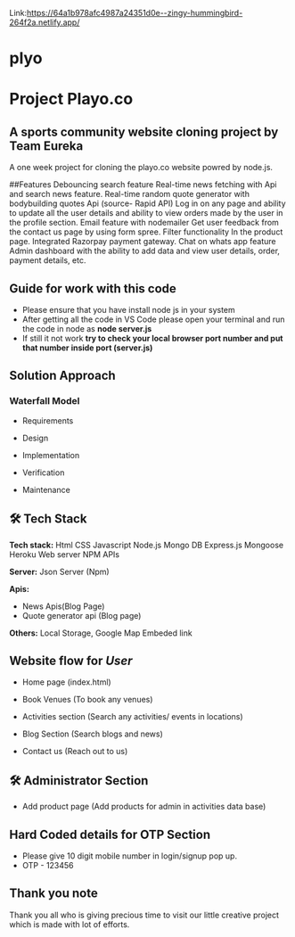 Link:https://64a1b978afc4987a24351d0e--zingy-hummingbird-264f2a.netlify.app/

# plyo
# **Project Playo.co**

## A sports community website cloning project by **Team Eureka**

A one week project for cloning the playo.co website powred by node.js.

##Features
Debouncing search feature
Real-time news fetching with Api and search news feature.
Real-time random quote generator with bodybuilding quotes Api (source- Rapid API)
Log in on any page and ability to update all the user details and ability to view orders made by the user in the profile section.
Email feature with nodemailer
Get user feedback from the contact us page by using form spree.
Filter functionality In the product page.
Integrated Razorpay payment gateway.
Chat on whats app feature
Admin dashboard with the ability to add data and view user details, order, payment details, etc.


## Guide for work with this code 
- Please ensure that you have install node js in your system 
- After getting all the code in VS Code please open your terminal and run the code in node as **node server.js**
- If still it not work **try to check your local browser port number and put that number inside port (server.js)** 

## Solution Approach

### Waterfall Model

- Requirements

- Design

- Implementation

- Verification

- Maintenance

## 🛠 Tech Stack

**Tech stack:** Html
CSS
Javascript
Node.js
Mongo DB
Express.js
Mongoose
Heroku Web server
NPM
APIs

**Server:** Json Server (Npm)

**Apis:**
- News Apis(Blog Page)
- Quote generator api (Blog page)


**Others:** Local Storage, Google Map Embeded link 

## Website flow for **_User_**

- Home page (index.html)

- Book Venues (To book any venues)

- Activities section (Search any activities/ events in locations)

- Blog Section (Search blogs and news)

- Contact us (Reach out to us)


## 🛠 **Administrator Section**

- Add product page (Add products for admin in activities data base)



## Hard Coded details for OTP Section

- Please give 10 digit mobile number in login/signup pop up.
- OTP - 123456



## Thank you note

Thank you all who is giving precious time to visit our little creative project which is made with lot of efforts.
